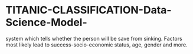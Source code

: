 # TITANIC-CLASSIFICATION-Data-Science-Model-
system which tells whether the person will be save from sinking. Factors  most likely lead to success-socio-economic status, age, gender and more.
